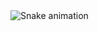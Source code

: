 <img src="https://raw.githubusercontent.com/mahadishaikat/mahadishaikat/output/snake.svg" alt="Snake animation" />

###
